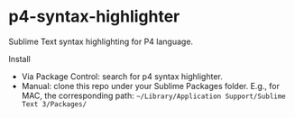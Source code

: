 # p4-syntax-highlighter

Sublime Text syntax highlighting for P4 language.

Install

* Via Package Control: search for p4 syntax highlighter.  
* Manual: clone this repo under your Sublime Packages folder. E.g., for MAC, the corresponding path: `~/Library/Application Support/Sublime Text 3/Packages/`
